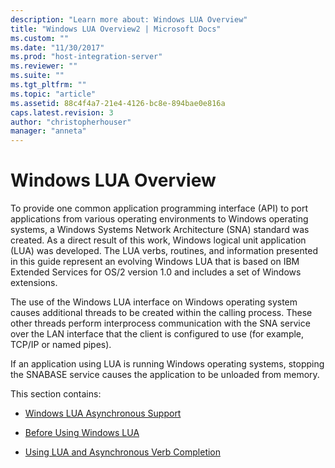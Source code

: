 ```yaml
---
description: "Learn more about: Windows LUA Overview"
title: "Windows LUA Overview2 | Microsoft Docs"
ms.custom: ""
ms.date: "11/30/2017"
ms.prod: "host-integration-server"
ms.reviewer: ""
ms.suite: ""
ms.tgt_pltfrm: ""
ms.topic: "article"
ms.assetid: 88c4f4a7-21e4-4126-bc8e-894bae0e816a
caps.latest.revision: 3
author: "christopherhouser"
manager: "anneta"
---
```

# Windows LUA Overview
To provide one common application programming interface (API) to port applications from various operating environments to Windows operating systems, a Windows Systems Network Architecture (SNA) standard was created. As a direct result of this work, Windows logical unit application (LUA) was developed. The LUA verbs, routines, and information presented in this guide represent an evolving Windows LUA that is based on IBM Extended Services for OS/2 version 1.0 and includes a set of Windows extensions.  
  
 The use of the Windows LUA interface on Windows operating system causes additional threads to be created within the calling process. These other threads perform interprocess communication with the SNA service over the LAN interface that the client is configured to use (for example, TCP/IP or named pipes).  
  
 If an application using LUA is running Windows operating systems, stopping the SNABASE service causes the application to be unloaded from memory.  
  
 This section contains:  
  
-   [Windows LUA Asynchronous Support](../core/windows-lua-asynchronous-support1.md)  
  
-   [Before Using Windows LUA](../core/windows-lua-considerations2.md)  
  
-   [Using LUA and Asynchronous Verb Completion](../core/lua-and-asynchronous-verb-completion2.md)
